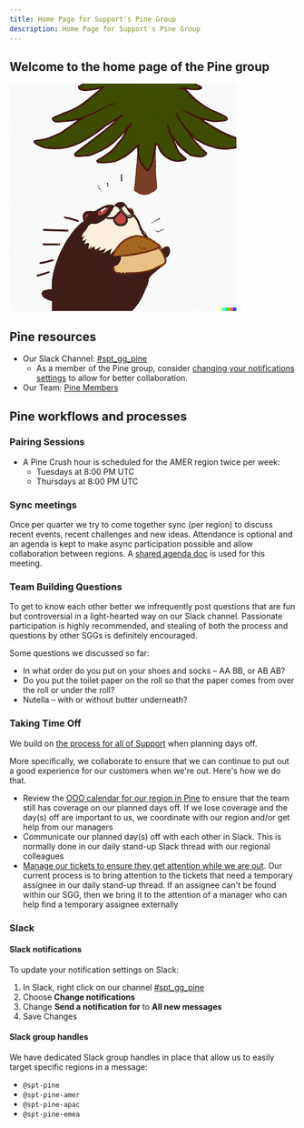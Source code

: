 ```yaml
---
title: Home Page for Support's Pine Group
description: Home Page for Support's Pine Group
---
```


## Welcome to the home page of the Pine group

![a triumphant tanuki holding bread over its head under a pine tree](pine.png)

## Pine resources

- Our Slack Channel: [#spt_gg_pine](https://gitlab.slack.com/archives/C02SAEW4B24)
  - As a member of the Pine group, consider [changing your notifications settings](#slack-notifications) to allow for better collaboration.
- Our Team: [Pine Members](https://gitlab-com.gitlab.io/support/team/sgg.html?search=pine)

## Pine workflows and processes

### Pairing Sessions

 - A Pine Crush hour is scheduled for the AMER region twice per week:
   - Tuesdays at 8:00 PM UTC
   - Thursdays at 8:00 PM UTC

### Sync meetings

Once per quarter we try to come together sync (per region) to discuss recent events, recent challenges and new ideas. Attendance is optional and an agenda is kept to make async participation possible and allow collaboration between regions. A [shared agenda doc](https://docs.google.com/document/d/1RICHdl1qhd5HLZvZiDkKKufi_Gi9MzV3bx9eu0zAYsU/edit) is used for this meeting.

### Team Building Questions

To get to know each other better we infrequently post questions that are fun but controversial in a light-hearted way on our Slack channel. Passionate participation is highly recommended, and stealing of both the process and questions by other SGGs is definitely encouraged.

Some questions we discussed so far:

 - In what order do you put on your shoes and socks – AA BB, or AB AB?
 - Do you put the toilet paper on the roll so that the paper comes from over the roll or under the roll?
 - Nutella – with or without butter underneath?

### Taking Time Off

We build on [the process for all of Support](../../../support-time-off.md) when planning days off.

More specifically, we collaborate to ensure that we
can continue to put out a good experience for our customers when we're
out. Here's how we do that.

- Review the [OOO calendar for our region in Pine](../../../support-time-off.md#support-time-off-calendars)
  to ensure that the team still has coverage on our planned days off. If we lose
  coverage and the day(s) off are important to us, we coordinate with our
  region and/or get help from our managers
- Communicate our planned day(s) off with each other in Slack.
  This is normally done in our daily stand-up Slack thread with our
  regional colleagues
- [Manage our tickets to ensure they get attention while we are out](../../../support-time-off.md#coverage-for-assigned-tickets).
  Our current process is to bring attention to the tickets that need a
  temporary assignee in our daily stand-up thread. If an assignee can't be
  found within our SGG, then we bring it to the attention of a manager who can
  help find a temporary assignee externally


### Slack

#### Slack notifications

To update your notification settings on Slack:
1. In Slack, right click on our channel [#spt_gg_pine](https://gitlab.slack.com/archives/C02SAEW4B24)
1. Choose **Change notifications**
1. Change **Send a notification for** to **All new messages**
1. Save Changes

#### Slack group handles

We have dedicated Slack group handles in place that allow us to easily target specific regions in a message:

 - `@spt-pine`
 - `@spt-pine-amer`
 - `@spt-pine-apac`
 - `@spt-pine-emea`
